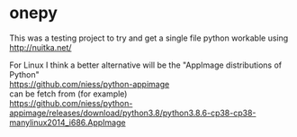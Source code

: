 # onepy
This was a testing project to try and get a single file python workable using http://nuitka.net/

For Linux I think a better alternative will be the "AppImage distributions of Python"  
https://github.com/niess/python-appimage  
can be fetch from (for example)  
https://github.com/niess/python-appimage/releases/download/python3.8/python3.8.6-cp38-cp38-manylinux2014_i686.AppImage   
